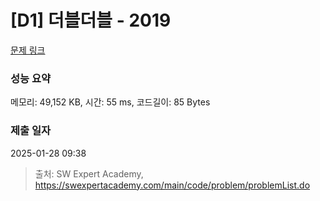 # [D1] 더블더블 - 2019 

[문제 링크](https://swexpertacademy.com/main/code/problem/problemDetail.do?contestProbId=AV5QDEX6AqwDFAUq) 

### 성능 요약

메모리: 49,152 KB, 시간: 55 ms, 코드길이: 85 Bytes

### 제출 일자

2025-01-28 09:38



> 출처: SW Expert Academy, https://swexpertacademy.com/main/code/problem/problemList.do